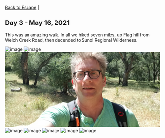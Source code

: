 [Back to Escape](../README.md) |

## Day 3 - May 16, 2021
This was an amazing walk. In all we hiked seven miles, up Flag hill from Welch Creek Road, then decended to Sunol Regional Wilderness.

![image](./2021-05-16%2013.21.30.jpg)
![image](./2021-05-16%2013.33.55.jpg)
![image](./2021-05-16%2015.45.01.jpg)
![image](./2021-05-16%2015.46.32.jpg)
![image](./2021-05-16%2015.54.13.jpg)
![image](./2021-05-16%2017.01.22.jpg)
![image](./2021-05-16%2017.59.02.jpg)
![image](./2021-05-16%2018.49.48.jpg)
